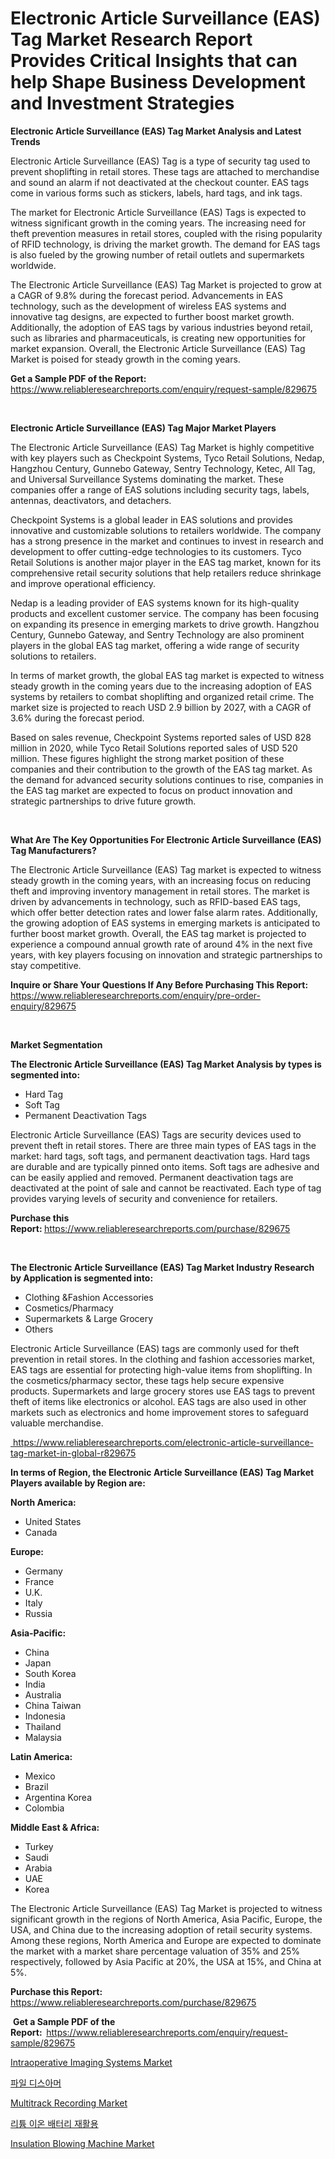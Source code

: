 <p><h1>Electronic Article Surveillance (EAS) Tag Market Research Report Provides Critical Insights that can help Shape Business Development and Investment Strategies</h1></p><p><strong>Electronic Article Surveillance (EAS) Tag Market Analysis and Latest Trends</strong></p>
<p><p>Electronic Article Surveillance (EAS) Tag is a type of security tag used to prevent shoplifting in retail stores. These tags are attached to merchandise and sound an alarm if not deactivated at the checkout counter. EAS tags come in various forms such as stickers, labels, hard tags, and ink tags.</p><p>The market for Electronic Article Surveillance (EAS) Tags is expected to witness significant growth in the coming years. The increasing need for theft prevention measures in retail stores, coupled with the rising popularity of RFID technology, is driving the market growth. The demand for EAS tags is also fueled by the growing number of retail outlets and supermarkets worldwide.</p><p>The Electronic Article Surveillance (EAS) Tag Market is projected to grow at a CAGR of 9.8% during the forecast period. Advancements in EAS technology, such as the development of wireless EAS systems and innovative tag designs, are expected to further boost market growth. Additionally, the adoption of EAS tags by various industries beyond retail, such as libraries and pharmaceuticals, is creating new opportunities for market expansion. Overall, the Electronic Article Surveillance (EAS) Tag Market is poised for steady growth in the coming years.</p></p>
<p><strong>Get a Sample PDF of the Report:&nbsp;</strong> <a href="https://www.reliableresearchreports.com/enquiry/request-sample/829675">https://www.reliableresearchreports.com/enquiry/request-sample/829675</a></p>
<p>&nbsp;</p>
<p><strong>Electronic Article Surveillance (EAS) Tag Major Market Players</strong></p>
<p><p>The Electronic Article Surveillance (EAS) Tag Market is highly competitive with key players such as Checkpoint Systems, Tyco Retail Solutions, Nedap, Hangzhou Century, Gunnebo Gateway, Sentry Technology, Ketec, All Tag, and Universal Surveillance Systems dominating the market. These companies offer a range of EAS solutions including security tags, labels, antennas, deactivators, and detachers.</p><p>Checkpoint Systems is a global leader in EAS solutions and provides innovative and customizable solutions to retailers worldwide. The company has a strong presence in the market and continues to invest in research and development to offer cutting-edge technologies to its customers. Tyco Retail Solutions is another major player in the EAS tag market, known for its comprehensive retail security solutions that help retailers reduce shrinkage and improve operational efficiency.</p><p>Nedap is a leading provider of EAS systems known for its high-quality products and excellent customer service. The company has been focusing on expanding its presence in emerging markets to drive growth. Hangzhou Century, Gunnebo Gateway, and Sentry Technology are also prominent players in the global EAS tag market, offering a wide range of security solutions to retailers.</p><p>In terms of market growth, the global EAS tag market is expected to witness steady growth in the coming years due to the increasing adoption of EAS systems by retailers to combat shoplifting and organized retail crime. The market size is projected to reach USD 2.9 billion by 2027, with a CAGR of 3.6% during the forecast period.</p><p>Based on sales revenue, Checkpoint Systems reported sales of USD 828 million in 2020, while Tyco Retail Solutions reported sales of USD 520 million. These figures highlight the strong market position of these companies and their contribution to the growth of the EAS tag market. As the demand for advanced security solutions continues to rise, companies in the EAS tag market are expected to focus on product innovation and strategic partnerships to drive future growth.</p></p>
<p>&nbsp;</p>
<p><strong>What Are The Key Opportunities For Electronic Article Surveillance (EAS) Tag Manufacturers?</strong></p>
<p><p>The Electronic Article Surveillance (EAS) Tag market is expected to witness steady growth in the coming years, with an increasing focus on reducing theft and improving inventory management in retail stores. The market is driven by advancements in technology, such as RFID-based EAS tags, which offer better detection rates and lower false alarm rates. Additionally, the growing adoption of EAS systems in emerging markets is anticipated to further boost market growth. Overall, the EAS tag market is projected to experience a compound annual growth rate of around 4% in the next five years, with key players focusing on innovation and strategic partnerships to stay competitive.</p></p>
<p><strong>Inquire or Share Your Questions If Any Before Purchasing This Report:</strong> <a href="https://www.reliableresearchreports.com/enquiry/pre-order-enquiry/829675">https://www.reliableresearchreports.com/enquiry/pre-order-enquiry/829675</a></p>
<p>&nbsp;</p>
<p><strong>Market Segmentation</strong></p>
<p><strong>The Electronic Article Surveillance (EAS) Tag Market Analysis by types is segmented into:</strong></p>
<p><ul><li>Hard Tag</li><li>Soft Tag</li><li>Permanent Deactivation Tags</li></ul></p>
<p><p>Electronic Article Surveillance (EAS) Tags are security devices used to prevent theft in retail stores. There are three main types of EAS tags in the market: hard tags, soft tags, and permanent deactivation tags. Hard tags are durable and are typically pinned onto items. Soft tags are adhesive and can be easily applied and removed. Permanent deactivation tags are deactivated at the point of sale and cannot be reactivated. Each type of tag provides varying levels of security and convenience for retailers.</p></p>
<p><strong>Purchase this Report:&nbsp;</strong><a href="https://www.reliableresearchreports.com/purchase/829675">https://www.reliableresearchreports.com/purchase/829675</a></p>
<p>&nbsp;</p>
<p><strong>The Electronic Article Surveillance (EAS) Tag Market Industry Research by Application is segmented into:</strong></p>
<p><ul><li>Clothing &Fashion Accessories</li><li>Cosmetics/Pharmacy</li><li>Supermarkets & Large Grocery</li><li>Others</li></ul></p>
<p><p>Electronic Article Surveillance (EAS) tags are commonly used for theft prevention in retail stores. In the clothing and fashion accessories market, EAS tags are essential for protecting high-value items from shoplifting. In the cosmetics/pharmacy sector, these tags help secure expensive products. Supermarkets and large grocery stores use EAS tags to prevent theft of items like electronics or alcohol. EAS tags are also used in other markets such as electronics and home improvement stores to safeguard valuable merchandise.</p></p>
<p><a href="https://www.reliableresearchreports.com/electronic-article-surveillance-tag-market-in-global-r829675">&nbsp;https://www.reliableresearchreports.com/electronic-article-surveillance-tag-market-in-global-r829675</a></p>
<p><strong>In terms of Region, the Electronic Article Surveillance (EAS) Tag Market Players available by Region are:</strong></p>
<p>
    <p> <strong> North America: </strong>
        <ul>
            <li>United States</li>
            <li>Canada</li>
        </ul>
        </p> 
    <p> <strong> Europe: </strong>
        <ul>
            <li>Germany</li>
            <li>France</li>
            <li>U.K.</li>
            <li>Italy</li>
            <li>Russia</li>
        </ul>
        </p> 
    <p> <strong> Asia-Pacific: </strong>
        <ul>
            <li>China</li>
            <li>Japan</li>
            <li>South Korea</li>
            <li>India</li>
            <li>Australia</li>
            <li>China Taiwan</li>
            <li>Indonesia</li>
            <li>Thailand</li>
            <li>Malaysia</li>
        </ul>
        </p> 
    <p> <strong> Latin America: </strong>
        <ul>
            <li>Mexico</li>
            <li>Brazil</li>
            <li>Argentina Korea</li>
            <li>Colombia</li>
        </ul>
        </p> 
    <p> <strong> Middle East & Africa: </strong>
        <ul>
            <li>Turkey</li>
            <li>Saudi</li>
            <li>Arabia</li>
            <li>UAE</li>
            <li>Korea</li>
        </ul>
    </p>
    </p>
<p><p>The Electronic Article Surveillance (EAS) Tag Market is projected to witness significant growth in the regions of North America, Asia Pacific, Europe, the USA, and China due to the increasing adoption of retail security systems. Among these regions, North America and Europe are expected to dominate the market with a market share percentage valuation of 35% and 25% respectively, followed by Asia Pacific at 20%, the USA at 15%, and China at 5%.</p></p>
<p><strong>Purchase this Report: </strong><a href="https://www.reliableresearchreports.com/purchase/829675">https://www.reliableresearchreports.com/purchase/829675</a></p>
<p>&nbsp;<strong>Get a Sample PDF of the Report:&nbsp;&nbsp;</strong><a href="https://www.reliableresearchreports.com/enquiry/request-sample/829675">https://www.reliableresearchreports.com/enquiry/request-sample/829675</a></p>
<p><strong></strong></p>
<p><p><a href="https://github.com/kulaberyasin52/Market-Research-Report-List-1/blob/main/intraoperative-imaging-systems-market.md">Intraoperative Imaging Systems Market</a></p><p><a href="https://github.com/victorsharp87978/Market-Research-Report-List-2/blob/main/417813683597.md">파일 디스아머</a></p><p><a href="https://medium.com/@othaleffler24/insights-into-the-multitrack-recording-market-size-which-is-expanding-with-a-11-8-9aef640e7775">Multitrack Recording Market</a></p><p><a href="https://github.com/PercyHagernes9778/Market-Research-Report-List-3/blob/main/500500683596.md">리튬 이온 배터리 재활용</a></p><p><a href="https://medium.com/@adribbs56546/insulation-blowing-machine-market-trends-focusing-on-insulation-blowing-machine-market-insight-and-d350150babd1">Insulation Blowing Machine Market</a></p></p>